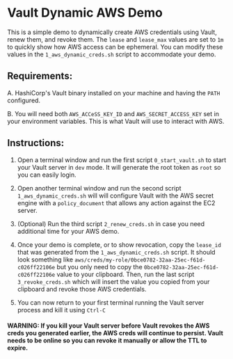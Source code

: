 # Vault Dynamic AWS Demo

This is a simple demo to dynamically create AWS credentials using Vault, renew them, and revoke them.  The `lease` and `lease_max` values are set to `1m` to quickly show how AWS access can be ephemeral.  You can modify these values in the `1_aws_dynamic_creds.sh` script to accommodate your demo.

## Requirements:
A. HashiCorp's Vault binary installed on your machine and having the `PATH` configured.

B. You will need both `AWS_ACCeSS_KEY_ID` and `AWS_SECRET_ACCESS_KEY` set in your environment variables.  This is what Vault will use to interact with AWS.

## Instructions:
1. Open a terminal window and run the first script `0_start_vault.sh` to start your Vault server in `dev` mode.  It will generate the root token as `root` so you can easily login.

2. Open another terminal window and run the second script `1_aws_dynamic_creds.sh` will will configure Vault with the AWS secret engine with a `policy_document` that allows any action against the EC2 server.

3. (Optional) Run the third script `2_renew_creds.sh` in case you need additional time for your AWS demo.

4. Once your demo is complete, or to show revocation, copy the `lease_id` that was generated from the `1_aws_dynamic_creds.sh` script.  It should look something like `aws/creds/my-role/0bce0782-32aa-25ec-f61d-c026ff22106e` but you only need to copy the `0bce0782-32aa-25ec-f61d-c026ff22106e` value to your clipboard.  Then, run the last script `3_revoke_creds.sh` which will insert the value you copied from your clipboard and revoke those AWS credentials.

5. You can now return to your first terminal running the Vault server process and kill it using `Ctrl-C`

#### WARNING: If you kill your Vault server before Vault revokes the AWS creds you generated earlier, the AWS creds will continue to persist.  Vault needs to be online so you can revoke it manually or allow the TTL to expire.
